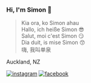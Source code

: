 ### Hi, I'm Simon 👋

> Kia ora, ko Simon ahau  
> Hallo, ich heiße Simon 😎  
> Salut, moi c'est Simon 😏  
> Dia duit, is mise Simon 😙  
> 嗨, 我叫单泉

Auckland, NZ

[![instagram](https://upload.wikimedia.org/wikipedia/commons/thumb/e/e7/Instagram_logo_2016.svg/24px-Instagram_logo_2016.svg.png)](https://www.instagram.com/definitely.not_simon)
[![facebook](https://upload.wikimedia.org/wikipedia/commons/thumb/f/fb/Facebook_icon_2013.svg/24px-Facebook_icon_2013.svg.png)]()

